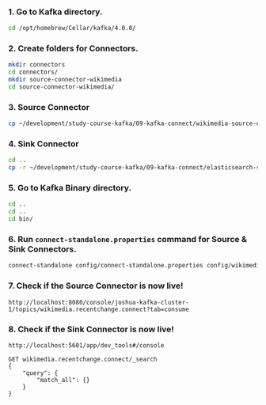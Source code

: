 
### 1. Go to Kafka directory.

```bash
cd /opt/homebrew/Cellar/kafka/4.0.0/
```

### 2. Create folders for Connectors.

```bash
mkdir connectors
cd connectors/
mkdir source-connector-wikimedia
cd source-connector-wikimedia/
```

### 3. Source Connector

```bash
cp ~/development/study-course-kafka/09-kafka-connect/wikimedia-source-connector/kafka-connect-wikimedia-1.0-all.jar .
```

### 4. Sink Connector

```bash
cd ..
cp -r ~/development/study-course-kafka/09-kafka-connect/elasticsearch-sink-connector .
```

### 5. Go to Kafka Binary directory.

```bash
cd ..
cd ..
cd bin/

```

### 6. Run `connect-standalone.properties` command for Source & Sink Connectors.

```bash
connect-standalone config/connect-standalone.properties config/wikimedia.properties config/elasticsearch.properties
```

### 7. Check if the Source Connector is now live!

```
http://localhost:8080/console/joshua-kafka-cluster-1/topics/wikimedia.recentchange.connect?tab=consume
```

### 8. Check if the Sink Connector is now live!

```
http://localhost:5601/app/dev_tools#/console

GET wikimedia.recentchange.connect/_search
{
    "query": {
        "match_all": {}
    }
}
```

